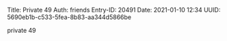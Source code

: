 Title: Private 49
Auth: friends
Entry-ID: 20491
Date: 2021-01-10 12:34
UUID: 5690eb1b-c533-5fea-8b83-aa344d5866be

private 49

